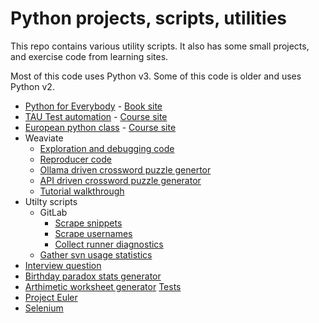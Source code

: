 # Python projects, scripts, utilities

This repo contains various utility scripts. It also has some small projects, and exercise code from learning sites.

Most of this code uses Python v3. Some of this code is older and uses Python v2.

- [Python for Everybody](py-for-everybody) - [Book site](https://www.py4e.com/html3/)
- [TAU Test automation](test-automation-tau) - [Course site](https://testautomationu.applitools.com/)
- [European python class](euro-python) - [Course site](https://python-course.eu/)
- Weaviate
  - [Exploration and debugging code](/weaviate/recreate-tenant-removal-error-full-script.py)
  - [Reproducer code](/weaviate/recreate-tenant-removal-error.py)
  - [Ollama driven crossword puzzle genertor](https://github.com/mungitoperrito/wrk-weaviate-ollama/tree/main)
  - [API driven crossword puzzle generator](https://github.com/mungitoperrito/wrk-crossword-api/tree/main)
  - [Tutorial walkthrough](/weaviate/multi-tenant-walkthrough.ipynb)
- Utilty scripts
  - GitLab
    - [Scrape snippets](/various-scripts/gitlab-collect-and-move-snippets.py)
    - [Scrape usernames](/various-scripts/gitlab-get-usernames.py)
    - [Collect runner diagnostics](/various-scripts/gitlab-runner-diagnostic.py)
  - [Gather svn usage statistics](/various-scripts/gather-svn-stats.py)
- [Interview question](/various-scripts/interview-problem-karat.py)
- [Birthday paradox stats generator](/various-scripts/paradox.py)
- [Arthimetic worksheet generator](/various-scripts/simple-arithmetic.py)
  [Tests](/various-scripts/test-simple-arithmetic.py)
- [Project Euler](project-euler)
- [Selenium](selenium)
